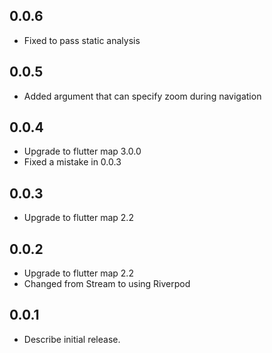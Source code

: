 ## 0.0.6

* Fixed to pass static analysis

## 0.0.5

* Added argument that can specify zoom during navigation

## 0.0.4

* Upgrade to flutter map 3.0.0
* Fixed a mistake in 0.0.3

## 0.0.3

* Upgrade to flutter map 2.2

## 0.0.2

* Upgrade to flutter map 2.2
* Changed from Stream to using Riverpod

## 0.0.1

* Describe initial release.
